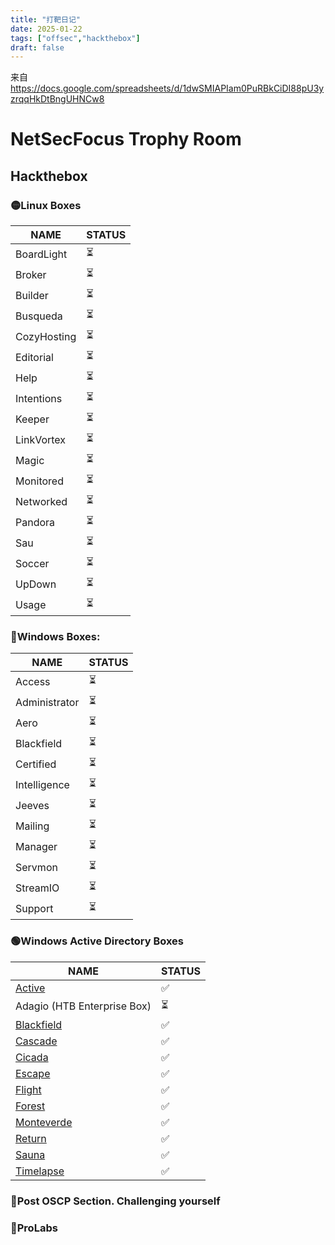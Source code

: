 ```yaml
---
title: "打靶日记"
date: 2025-01-22
tags: ["offsec","hackthebox"]
draft: false
---
```

来自<https://docs.google.com/spreadsheets/d/1dwSMIAPIam0PuRBkCiDI88pU3yzrqqHkDtBngUHNCw8>

# NetSecFocus Trophy Room

## Hackthebox
### 🟡Linux Boxes

| NAME        | STATUS |
| ----------- | ------ |
| BoardLight  | ⏳      |
| Broker      | ⏳      |
| Builder     | ⏳      |
| Busqueda    | ⏳      |
| CozyHosting | ⏳      |
| Editorial   | ⏳      |
| Help        | ⏳      |
| Intentions  | ⏳      |
| Keeper      | ⏳      |
| LinkVortex  | ⏳      |
| Magic       | ⏳      |
| Monitored   | ⏳      |
| Networked   | ⏳      |
| Pandora     | ⏳      |
| Sau         | ⏳      |
| Soccer      | ⏳      |
| UpDown      | ⏳      |
| Usage       | ⏳      |

### 🔵Windows Boxes:

| **NAME**      | STATUS |
| ------------- | ------ |
| Access        | ⏳      |
| Administrator | ⏳      |
| Aero          | ⏳      |
| Blackfield    | ⏳      |
| Certified     | ⏳      |
| Intelligence  | ⏳      |
| Jeeves        | ⏳      |
| Mailing       | ⏳      |
| Manager       | ⏳      |
| Servmon       | ⏳      |
| StreamIO      | ⏳      |
| Support       | ⏳      |


### 🟢Windows Active Directory Boxes

| NAME                                                         | STATUS |
| ------------------------------------------------------------ | ------ |
| [Active](https://app.hackthebox.com/machines/Active)         | ✅      |
| Adagio (HTB Enterprise Box)                                  | ⏳      |
| [Blackfield](https://app.hackthebox.com/machines/Blackfield) | ✅      |
| [Cascade](https://app.hackthebox.com/machines/Cascade)       | ✅     |
| [Cicada](https://app.hackthebox.com/machines/Cicada)         | ✅      |
| [Escape](https://app.hackthebox.com/machines/Escape)         | ✅      |
| [Flight](https://app.hackthebox.com/machines/Flight)         | ✅      |
| [Forest](https://app.hackthebox.com/machines/Forest)         | ✅     |
| [Monteverde](https://app.hackthebox.com/machines/Monteverde) | ✅     |
| [Return](https://app.hackthebox.com/machines/Return)         | ✅      |
| [Sauna](https://app.hackthebox.com/machines/Sauna)           | ✅      |
| [Timelapse](https://app.hackthebox.com/machines/Timelapse)   | ✅     |

### 🔴Post OSCP Section. Challenging yourself



### 🧿ProLabs

